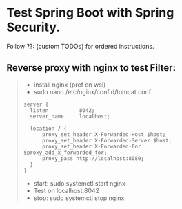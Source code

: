 # Test Spring Boot with Spring Security.

Follow ??: (custom TODOs) for ordered instructions.

## Reverse proxy with nginx to test Filter:

> - install nginx (pref on wsl)
> - sudo nano /etc/nginx/conf.d/tomcat.conf
> ```
> server {
>   listen          8042;
>   server_name     localhost;
> 
>   location / {
>       proxy_set_header X-Forwarded-Host $host;
>       proxy_set_header X-Forwarded-Server $host;
>       proxy_set_header X-Forwarded-For $proxy_add_x_forwarded_for;
>       proxy_pass http://localhost:8080;
>   }
> }
> ```
> - start: sudo systemctl start nginx
> - Test on localhost:8042
> - stop: sudo systemctl stop nginx
